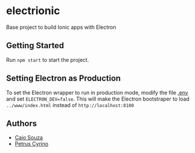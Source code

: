 # electrionic
Base project to build Ionic apps with Electron

## Getting Started
Run `npm start` to start the project.

## Setting Electron as Production
To set the Electron wrapper to run in production mode, modify the file [.env](https://github.com/caiobsouza/electrionic/blob/master/.env#L2) and set `ELECTRON_DEV=false`. This will make the Electron bootstraper to load `../www/index.html` instead of `http://localhost:8100`

## Authors
* [Caio Souza](https://github.com/caiobsouza)
* [Petrus Cyrino](https://github.com/petrusxz)
